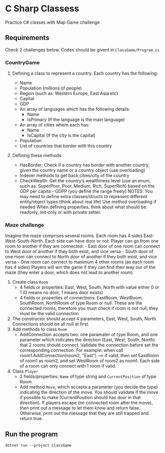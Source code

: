 # C Sharp Classess

Practice C# classes with Map Game challenge

## Requirements

Check 2 challenges below. Codes should be givent in `ClassGame/Program.cs`

### CountryGame

1. Defining a class to represent a country. Each country has the following:

    - Name
    - Population (millions of people)
    - Region (such as: Western Europe, East Asia etc)
    - Capital
    - GDP
    - An array of languages which has the following details:
        - Name
        - IsPrimary (If the language is the main language)
    - An array of cities where each has:
        - Name
        - IsCapital (If the city is the capital)
    - Population
    - List of countries that border with this country

2. Defining these methods:

    - HasBorder: Check if a country has border with another country, given the country name or a country object (use overloading)
    - Indexer methods to get back cities/city of the country
    - CheckWealth: Get the country’s wealthiness level (use an enum, such as: SuperPoor, Poor, Medium, Rich, SuperRich) based on the GDP per capita - GDPP (you define the range freely)
NOTES:
You may need to define extra classes/structs to represent different entity/object types (think about real life)
Use method overloading if needed
When defining properties, think about what should be: readonly, init-only or with private setter.

### Maze challenge

Imagine the maze comprises several rooms. Each room has 4 sides East-West-South-North. Each side can have door or not.
Player can go from one room to another if they are connected:
    - East door of one room can connect to West door of another if they both exist, and vice versa
    - South door of one room can connect to North door of another if they both exist, and vice versa
    - One room can connect to maximum 4 other rooms (as each room has 4 sides)
Players will win the game if they can find their way our of the maze (they enter a door, which does not lead to another room)

1. Create class `Room`
    - 4 fields or properties: East, West, South, North with value either 0 or 1 (0 means no door, 1 means door exists)
    - 4 fields or properties of connections: EastRoom, WestRoom, SouthRoom, NorthRoom of type Room or null. These are the connected rooms, therefore you must check if room is not null, they must be
    the valid connection
2. The constructor should accept 4 parameters, East, West, South, North. Connections should be all null at first.
3. Add methods to class `Room`
    - AddConnection accepts two: one paramater of type Room, and one parameter which indicates the direction (East, West, South, North) that 2 rooms should connect. Validate the connection
    before set the corresponding connection. For example: when call room1.AddConnection(room2, "East") --> if valid, then set EastRoom of room1 as room2, and set WestRoom of room2 as room1.
    Each side of a room can only connect with 1 room if valid.
4. Class `Player`
    - 2 fields/properties: `Name` of type string and `CurrentPosition` of type Room
    - Add method `Move`, which accepts a parameter (you decide the type) indicating the direction of the move. You should validate if the move if possible to make (CurrentPosition should has door
    in that direction). If players escape (no connected room after the move), then print out a message to let them know and return false. Otherwise, print out the message that they are still trapped
    and return true.

## Run the program

`dotnet run --project ClassGame`
